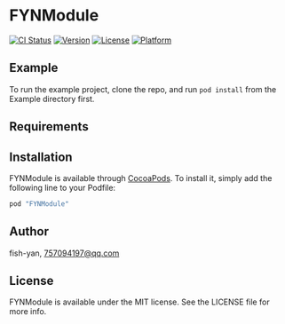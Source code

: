 # FYNModule

[![CI Status](http://img.shields.io/travis/fish-yan/FYNModule.svg?style=flat)](https://travis-ci.org/fish-yan/FYNModule)
[![Version](https://img.shields.io/cocoapods/v/FYNModule.svg?style=flat)](http://cocoapods.org/pods/FYNModule)
[![License](https://img.shields.io/cocoapods/l/FYNModule.svg?style=flat)](http://cocoapods.org/pods/FYNModule)
[![Platform](https://img.shields.io/cocoapods/p/FYNModule.svg?style=flat)](http://cocoapods.org/pods/FYNModule)

## Example

To run the example project, clone the repo, and run `pod install` from the Example directory first.

## Requirements

## Installation

FYNModule is available through [CocoaPods](http://cocoapods.org). To install
it, simply add the following line to your Podfile:

```ruby
pod "FYNModule"
```

## Author

fish-yan, 757094197@qq.com

## License

FYNModule is available under the MIT license. See the LICENSE file for more info.
